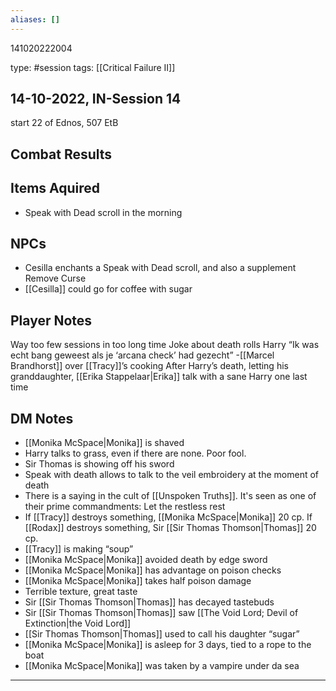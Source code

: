 ```yaml
---
aliases: []
---
```


141020222004

type: #session
tags: [[Critical Failure II]]
## 14-10-2022, IN-Session 14
start 22 of Ednos, 507 EtB
## Combat Results

## Items Aquired
- Speak with Dead scroll in the morning
## NPCs
- Cesilla enchants a Speak with Dead scroll, and also a supplement Remove Curse
- [[Cesilla]] could go for coffee with sugar
## Player Notes
Way too few sessions in too long time
Joke about death rolls Harry
“Ik was echt bang geweest als je ‘arcana check’ had gezecht” -[[Marcel Brandhorst]] over [[Tracy]]’s cooking
After Harry’s death, letting his granddaughter, [[Erika Stappelaar|Erika]] talk with a sane Harry one last time
## DM Notes
- [[Monika McSpace|Monika]] is shaved
- Harry talks to grass, even if there are none. Poor fool.
- Sir Thomas is showing off his sword
- Speak with death allows to talk to the veil embroidery at the moment of death
- There is a saying in the cult of [[Unspoken Truths]]. It's seen as one of their prime commandments: Let the restless rest
- If [[Tracy]] destroys something, [[Monika McSpace|Monika]] 20 cp. If [[Rodax]] destroys something, Sir [[Sir Thomas Thomson|Thomas]] 20 cp.
- [[Tracy]] is making “soup”
- [[Monika McSpace|Monika]] avoided death by edge sword
- [[Monika McSpace|Monika]] has advantage on poison checks
- [[Monika McSpace|Monika]] takes half poison damage
- Terrible texture, great taste
- Sir [[Sir Thomas Thomson|Thomas]] has decayed tastebuds
- Sir [[Sir Thomas Thomson|Thomas]] saw [[The Void Lord; Devil of Extinction|the Void Lord]]
- [[Sir Thomas Thomson|Thomas]] used to call his daughter “sugar”
- [[Monika McSpace|Monika]] is asleep for 3 days, tied to a rope to the boat
- [[Monika McSpace|Monika]] was taken by a vampire under da sea

---